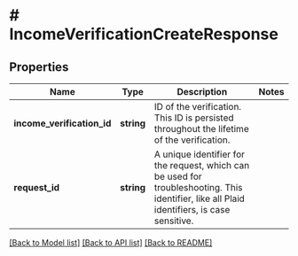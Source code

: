 # # IncomeVerificationCreateResponse

## Properties

Name | Type | Description | Notes
------------ | ------------- | ------------- | -------------
**income_verification_id** | **string** | ID of the verification. This ID is persisted throughout the lifetime of the verification. |
**request_id** | **string** | A unique identifier for the request, which can be used for troubleshooting. This identifier, like all Plaid identifiers, is case sensitive. |

[[Back to Model list]](../../README.md#models) [[Back to API list]](../../README.md#endpoints) [[Back to README]](../../README.md)
